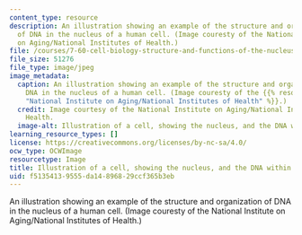 ```yaml
---
content_type: resource
description: An illustration showing an example of the structure and organization
  of DNA in the nucleus of a human cell. (Image couresty of the National Institute
  on Aging/National Institutes of Health.)
file: /courses/7-60-cell-biology-structure-and-functions-of-the-nucleus-spring-2010/f51354139555da14896829ccf365b3eb_7-60s10.jpg
file_size: 51276
file_type: image/jpeg
image_metadata:
  caption: An illustration showing an example of the structure and organization of
    DNA in the nucleus of a human cell. (Image couresty of the {{% resource_link "cc9c0218-d13a-430e-9b1e-0777a9b7e916"
    "National Institute on Aging/National Institutes of Health" %}}.)
  credit: Image courtesy of the National Institute on Aging/National Institutes of
    Health.
  image-alt: Illustration of a cell, showing the nucleus, and the DNA within the nucleus.
learning_resource_types: []
license: https://creativecommons.org/licenses/by-nc-sa/4.0/
ocw_type: OCWImage
resourcetype: Image
title: Illustration of a cell, showing the nucleus, and the DNA within the nucleus
uid: f5135413-9555-da14-8968-29ccf365b3eb
---
```

An illustration showing an example of the structure and organization of DNA in the nucleus of a human cell. (Image couresty of the National Institute on Aging/National Institutes of Health.)